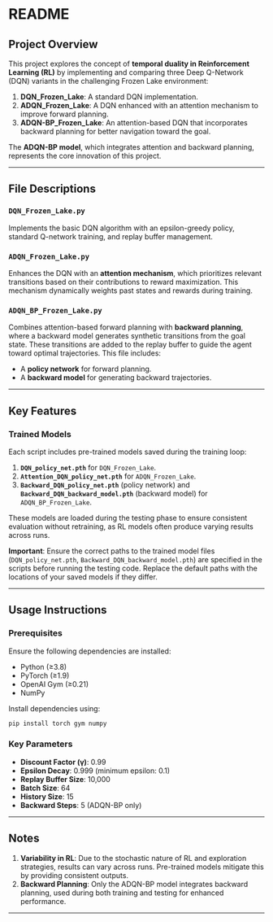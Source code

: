 # README

## Project Overview

This project explores the concept of **temporal duality in Reinforcement Learning (RL)** by implementing and comparing three Deep Q-Network (DQN) variants in the challenging Frozen Lake environment:

1. **DQN_Frozen_Lake**: A standard DQN implementation.
2. **ADQN_Frozen_Lake**: A DQN enhanced with an attention mechanism to improve forward planning.
3. **ADQN-BP_Frozen_Lake**: An attention-based DQN that incorporates backward planning for better navigation toward the goal.

The **ADQN-BP model**, which integrates attention and backward planning, represents the core innovation of this project.

---

## File Descriptions

### `DQN_Frozen_Lake.py`
Implements the basic DQN algorithm with an epsilon-greedy policy, standard Q-network training, and replay buffer management.

### `ADQN_Frozen_Lake.py`
Enhances the DQN with an **attention mechanism**, which prioritizes relevant transitions based on their contributions to reward maximization. This mechanism dynamically weights past states and rewards during training.

### `ADQN_BP_Frozen_Lake.py`
Combines attention-based forward planning with **backward planning**, where a backward model generates synthetic transitions from the goal state. These transitions are added to the replay buffer to guide the agent toward optimal trajectories. This file includes:
- A **policy network** for forward planning.
- A **backward model** for generating backward trajectories.

---

## Key Features

### Trained Models
Each script includes pre-trained models saved during the training loop:

1. **`DQN_policy_net.pth`** for `DQN_Frozen_Lake`.
2. **`Attention_DQN_policy_net.pth`** for `ADQN_Frozen_Lake`.
3. **`Backward_DQN_policy_net.pth`** (policy network) and **`Backward_DQN_backward_model.pth`** (backward model) for `ADQN_BP_Frozen_Lake`.

These models are loaded during the testing phase to ensure consistent evaluation without retraining, as RL models often produce varying results across runs.

**Important**: Ensure the correct paths to the trained model files (`DQN_policy_net.pth`, `Backward_DQN_backward_model.pth`) are specified in the scripts before running the testing code. Replace the default paths with the locations of your saved models if they differ.

---

## Usage Instructions

### Prerequisites
Ensure the following dependencies are installed:

- Python (≥3.8)
- PyTorch (≥1.9)
- OpenAI Gym (≥0.21)
- NumPy

Install dependencies using:
```bash
pip install torch gym numpy
```

### Key Parameters
- **Discount Factor (γ)**: 0.99
- **Epsilon Decay**: 0.999 (minimum epsilon: 0.1)
- **Replay Buffer Size**: 10,000
- **Batch Size**: 64
- **History Size**: 15
- **Backward Steps**: 5 (ADQN-BP only)

---

## Notes
1. **Variability in RL**: Due to the stochastic nature of RL and exploration strategies, results can vary across runs. Pre-trained models mitigate this by providing consistent outputs.
2. **Backward Planning**: Only the ADQN-BP model integrates backward planning, used during both training and testing for enhanced performance. 

---
